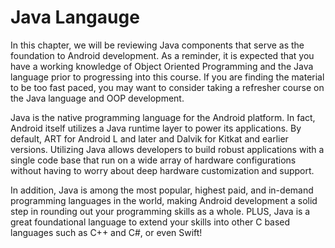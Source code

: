 # Java Langauge

In this chapter, we will be reviewing Java components that serve as the foundation to Android development. As a reminder, it is expected that you have a working knowledge of Object Oriented Programming and the Java language prior to progressing into this course.  If you are finding the material to be too fast paced, you may want to consider taking a refresher course on the Java language and OOP development.

Java is the native programming language for the Android platform. In fact, Android itself utilizes a Java runtime layer to power its applications. By default, ART for Android L and later and Dalvik for Kitkat and earlier versions. Utilizing Java allows developers to build robust applications with a single code base that run on a wide array of hardware configurations without having to worry about deep hardware customization and support.

In addition, Java is among the most popular, highest paid, and in-demand programming languages in the world, making Android development a solid step in rounding out your programming skills as a whole. PLUS, Java is a great foundational language to extend your skills into other C based languages such as C++ and C#, or even Swift!